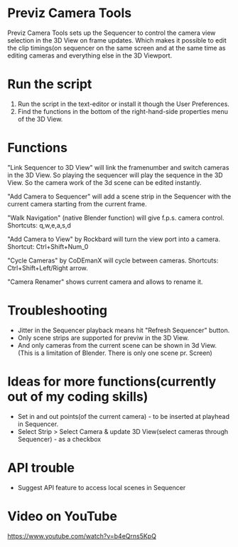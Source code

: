 # Previz Camera Tools

Previz Camera Tools sets up the Sequencer to control the camera view selection in the 3D View on frame updates. Which makes it possible to edit the clip timings(on sequencer on the same screen and at the same time as editing cameras and everything else in the 3D Viewport.

# Run the script
 1. Run the script in the text-editor or install it though the User Preferences.   
 2. Find the functions in the bottom of the right-hand-side
    properties menu of the 3D View.

# Functions
 "Link Sequencer to 3D View" will link the 
 framenumber and switch cameras in the 3D View. So playing 
 the sequencer will play the sequence in the 3D View. So 
 the camera work of the 3d scene can be edited instantly.

 "Add Camera to Sequencer" will add a scene strip
 in the Sequencer with the current camera starting from the
 current frame.

 "Walk Navigation" (native Blender function) will give f.p.s. 
 camera control. Shortcuts: q,w,e,a,s,d
 
 "Add Camera to View" by Rockbard will turn the view port
 into a camera. Shortcut: Ctrl+Shift+Num_0
 
 "Cycle Cameras" by CoDEmanX will cycle between cameras. 
 Shortcuts: Ctrl+Shift+Left/Right arrow.
 
 "Camera Renamer" shows current camera and allows to rename it. 
 

# Troubleshooting 
 - Jitter in the Sequencer playback means hit "Refresh Sequencer" button. 
 - Only scene strips are supported for previw in the 3D View. 
 - And only cameras from the current scene can be shown in 3d View. 
   (This is a limitation of Blender. There is only one scene pr. 
   Screen) 

# Ideas for more functions(currently out of my coding skills) 
 - Set in and out points(of the current camera) - to be inserted at playhead in Sequencer. 
 - Select Strip > Select Camera & update 3D View(select cameras through Sequencer) - as a checkbox 

# API trouble
 - Suggest API feature to access local scenes in Sequencer


# Video on YouTube
https://www.youtube.com/watch?v=b4eQrns5KpQ
